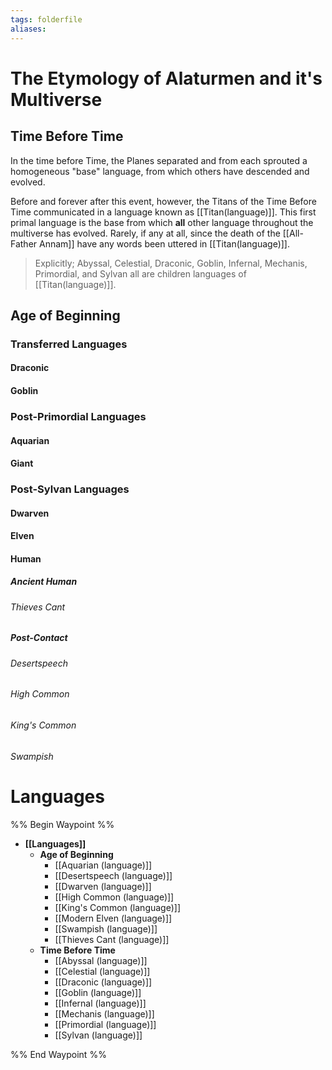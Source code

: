 ```yaml
---
tags: folderfile
aliases:
---
```

# The Etymology of Alaturmen and it's Multiverse
## Time Before Time
In the time before Time, the Planes separated and from each sprouted a homogeneous "base" language, from which others have descended and evolved. 

Before and forever after this event, however, the Titans of the Time Before Time communicated in a language known as [[Titan(language)]]. This first primal language is the base from which **all** other language throughout the multiverse has evolved. Rarely, if any at all, since the death of the [[All-Father Annam]] have any words been uttered in [[Titan(language)]]. 

> Explicitly; Abyssal, Celestial, Draconic, Goblin, Infernal, Mechanis, Primordial, and Sylvan all are children languages of [[Titan(language)]].

## Age of Beginning
### Transferred Languages
#### Draconic
#### Goblin
### Post-Primordial Languages
#### Aquarian
#### Giant
### Post-Sylvan Languages
#### Dwarven
#### Elven
#### Human
##### Ancient Human
###### Thieves Cant
##### Post-Contact
###### Desertspeech
###### High Common
###### King's Common
###### Swampish




# Languages
%% Begin Waypoint %%
- **[[Languages]]**
	- **Age of Beginning**
		- [[Aquarian (language)]]
		- [[Desertspeech (language)]]
		- [[Dwarven (language)]]
		- [[High Common (language)]]
		- [[King's Common (language)]]
		- [[Modern Elven (language)]]
		- [[Swampish (language)]]
		- [[Thieves Cant (language)]]
	- **Time Before Time**
		- [[Abyssal (language)]]
		- [[Celestial (language)]]
		- [[Draconic (language)]]
		- [[Goblin (language)]]
		- [[Infernal (language)]]
		- [[Mechanis (language)]]
		- [[Primordial (language)]]
		- [[Sylvan (language)]]

%% End Waypoint %%
